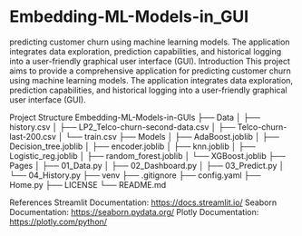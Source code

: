 # Embedding-ML-Models-in_GUI
predicting customer churn using machine learning models. The application integrates data exploration, prediction capabilities, and historical logging into a user-friendly graphical user interface (GUI).
Introduction
This project aims to provide a comprehensive application for predicting customer churn using machine learning models. The application integrates data exploration, prediction capabilities, and historical logging into a user-friendly graphical user interface (GUI).

Project Structure
Embedding-ML-Models-in-GUIs
├── Data
│   ├── history.csv
│   ├── LP2_Telco-churn-second-data.csv
│   ├── Telco-churn-last-200.csv
│   └── train.csv
├── Models
│   ├── AdaBoost.joblib
│   ├── Decision_tree.joblib
│   ├── encoder.joblib
│   ├── knn.joblib
│   ├── Logistic_reg.joblib
│   ├── random_forest.joblib
│   └── XGBoost.joblib
├── Pages
│   ├── 01_Data.py
│   ├── 02_Dashboard.py
│   ├── 03_Predict.py
│   └── 04_History.py
├── venv
├── .gitignore
├── config.yaml
├── Home.py
├── LICENSE
└── README.md




References
Streamlit Documentation: https://docs.streamlit.io/
Seaborn Documentation: https://seaborn.pydata.org/
Plotly Documentation: https://plotly.com/python/
